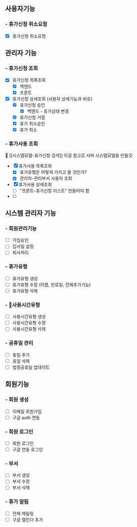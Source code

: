 ## 사용자기능

### - 휴가신청 취소요청
- [x] 휴가신청 취소요청

## 관리자 기능

### - 휴가신청 조회
- [x] 휴가신청 목록조회
	- [x] 백엔드
	- [x] 프론트
- [x] 휴가신청 상세조회 (사용자 상세기능과 비슷)
	- [x] 휴가신청 승인
		- [x] 백엔드 - 휴가상태 변경
	- [x] 휴가신청 거절
	- [x] 휴가 취소승인
	- [x] 휴가 취소

### - 휴가사용 조회
🔔 [[시스템모델-휴가신청 검색]] 이걸 참고로 서버 시스템모델을 만들것
- [x] 휴가사용 목록조회
	- [x] 휴가유형은 어떻게 가지고 올 것인가?
	- [x] 관리자-관리부서 사용자 조회
- [x] 휴가사용 상세조회
	- [ ] "프론트-휴가신청 리스트" 만들어야 함
- [ ] 

## 시스템 관리자 기능

### - 회원관리기능
- [ ] 가입승인
- [ ] 입사일 설정
- [ ] 퇴사처리

### - 휴가유형
- [ ] 휴가유형 생성
- [ ] 휴가유형 수정 (이름, 만료일, 전체추가기능)
- [ ] 휴가유형 삭제

### - 사용시간유형
- [ ] 사용시간유형 생성
- [ ] 사용시간유형 수정 
- [ ] 사용시간유형 삭제

### - 공휴일 관리
- [ ] 휴일 추가
- [ ] 휴일 삭제
- [ ] 법정공휴일 업데이트

## 회원기능

### - 회원 생성

- [ ] 이메일 회원가입
- [ ] 구글 auth 연동

### - 회원 로그인
- [ ] 회원 로그인
- [ ] 구글 연동 로그인

### - 부서
- [ ] 부서 생성
- [ ] 부서 수정
- [ ] 부서 삭제

### - 휴가 알림
- [ ] 전체 메일링
- [ ] 구글 캘린더 추가